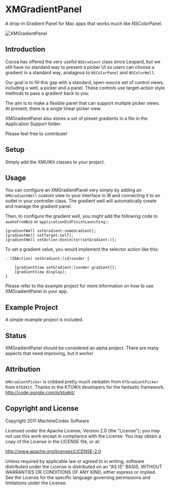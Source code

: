 XMGradientPanel
==============

A drop-in Gradient Panel for Mac apps that works much like NSColorPanel.

![XMGradientPanel](http://www.machinecodex.com/media/XMGradientPanel.png)

Introduction
----------------

Cocoa has offered the very useful `NSGradient` class since Leopard, but we still have no standard way to present a picker UI so users can choose a gradient in a standard way, analagous to `NSColorPanel` and `NSColorWell`. 

Our goal is to fill this gap with a standard, open-source set of control views, including a well, a picker and a panel. These controls use target-action style methods to pass a gradient back to you.

The aim is to make a flexible panel that can support multiple picker views. At present, there is a single linear picker view.

XMGradientPanel also stores a set of preset gradients in a file in the Application Support folder.

Please feel free to contribute!

Setup
-----

Simply add the XMUIKit classes to your project.

Usage
-----

You can configure an XMGradientPanel very simply by adding an `XMGradientWell` custom view to your interface in IB and connecting it to an outlet in your controller class. The gradient well will automatically create and manage the gradient panel.

Then, to configure the gradient well, you might add the following code to `awakeFromNib` or `applicationDidFinishLaunching:`:

    [gradientWell setGradient:someGradient];
    [gradientWell setTarget:self];
    [gradientWell setAction:@selector(setGradient:)];

To set a gradient value, you would implement the selector action like this:

    - (IBAction) setGradient:(id)sender {

        [gradientView setGradient:[sender gradient]];
        [gradientView display];
    }

Please refer to the example project for more information on how to use XMGradientPanel in your app.

Example Project
---------------
A simple example project is included.

Status
--------

XMGradientPanel should be considered an alpha project. There are many aspects that need improving, but it works!

Attribution
-----------

`XMGradientPicker` is cribbed pretty much verbatim from `KTGradientPicker` from `KTUIKit`. Thanks to the KTUIKit developers for the fantastic framework.
http://code.google.com/p/ktuikit/

Copyright and License
-------------------------------

Copyright 2011 MachineCodex Software 

Licensed under the Apache License, Version 2.0 (the "License"); you may not use this work except in compliance with the License. You may obtain a copy of the License in the LICENSE file, or at:

http://www.apache.org/licenses/LICENSE-2.0

Unless required by applicable law or agreed to in writing, software distributed under the License is distributed on an "AS IS" BASIS, WITHOUT WARRANTIES OR CONDITIONS OF ANY KIND, either express or implied. See the License for the specific language governing permissions and limitations under the License.